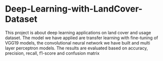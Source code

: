 # Deep-Learning-with-LandCover-Dataset
This project  is about deep learning applications on land cover and usage dataset. The model we have applied are transfer learning with fine-tuning of VGG19 models, the convolutional neural network we have built and multi layer perceptron models. The results are evaluated based on accuracy, precision, recall, f1-score and confusion matrix
